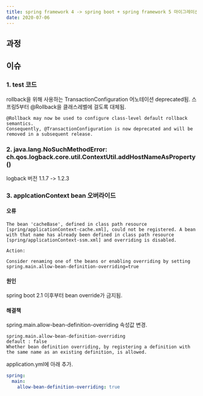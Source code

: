 ```yaml
---
title: spring framework 4 -> spring boot + spring framework 5 마이그레이션
date: 2020-07-06
---
```


## 과정


## 이슈
### 1. test 코드
rollback을 위해 사용하는 TransactionConfiguration 어노테이션 deprecated됨. 스프링5부터 @Rollback을 클래스레벨에 걸도록 대체됨.
```text
@Rollback may now be used to configure class-level default rollback semantics.
Consequently, @TransactionConfiguration is now deprecated and will be removed in a subsequent release.
```
### 2. java.lang.NoSuchMethodError: ch.qos.logback.core.util.ContextUtil.addHostNameAsProperty()
logback 버전 1.1.7 -> 1.2.3  

### 3. applcationContext bean 오버라이드  
#### 오류
```
The bean 'cacheBase', defined in class path resource [spring/applicationContext-cache.xml], could not be registered. A bean with that name has already been defined in class path resource [spring/applicationContext-ssm.xml] and overriding is disabled.

Action:

Consider renaming one of the beans or enabling overriding by setting spring.main.allow-bean-definition-overriding=true
```
#### 원인
spring boot 2.1 이후부터 bean override가 금지됨. 

#### 해결책
spring.main.allow-bean-definition-overriding 속성값 변경.   
```text
spring.main.allow-bean-definition-overriding
default : false
Whether bean definition overriding, by registering a definition with the same name as an existing definition, is allowed.
```
application.yml에 아래 추가.
```yml
spring:
  main:
    allow-bean-definition-overriding: true
```
